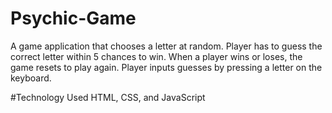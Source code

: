 # Psychic-Game
A game application that chooses a letter at random.  Player  has to guess the correct letter within 5 chances to win.  When a player wins or loses, the game resets to play again.  Player inputs guesses by pressing a letter on the keyboard.

#Technology Used
HTML, CSS, and JavaScript  

